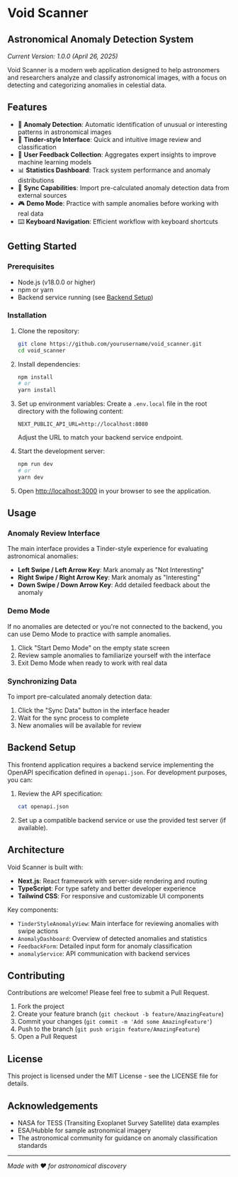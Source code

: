 # Void Scanner

## Astronomical Anomaly Detection System

*Current Version: 1.0.0 (April 26, 2025)*

Void Scanner is a modern web application designed to help astronomers and researchers analyze and classify astronomical images, with a focus on detecting and categorizing anomalies in celestial data.

## Features

- 🔭 **Anomaly Detection**: Automatic identification of unusual or interesting patterns in astronomical images
- 🌌 **Tinder-style Interface**: Quick and intuitive image review and classification
- 🧠 **User Feedback Collection**: Aggregates expert insights to improve machine learning models
- 📊 **Statistics Dashboard**: Track system performance and anomaly distributions
- 🔄 **Sync Capabilities**: Import pre-calculated anomaly detection data from external sources
- 🎮 **Demo Mode**: Practice with sample anomalies before working with real data
- ⌨️ **Keyboard Navigation**: Efficient workflow with keyboard shortcuts

## Getting Started

### Prerequisites

- Node.js (v18.0.0 or higher)
- npm or yarn
- Backend service running (see [Backend Setup](#backend-setup))

### Installation

1. Clone the repository:
   ```bash
   git clone https://github.com/yourusername/void_scanner.git
   cd void_scanner
   ```

2. Install dependencies:
   ```bash
   npm install
   # or
   yarn install
   ```

3. Set up environment variables:
   Create a `.env.local` file in the root directory with the following content:
   ```
   NEXT_PUBLIC_API_URL=http://localhost:8080
   ```
   Adjust the URL to match your backend service endpoint.

4. Start the development server:
   ```bash
   npm run dev
   # or
   yarn dev
   ```

5. Open [http://localhost:3000](http://localhost:3000) in your browser to see the application.

## Usage

### Anomaly Review Interface

The main interface provides a Tinder-style experience for evaluating astronomical anomalies:

- **Left Swipe / Left Arrow Key**: Mark anomaly as "Not Interesting"
- **Right Swipe / Right Arrow Key**: Mark anomaly as "Interesting"
- **Down Swipe / Down Arrow Key**: Add detailed feedback about the anomaly

### Demo Mode

If no anomalies are detected or you're not connected to the backend, you can use Demo Mode to practice with sample anomalies.

1. Click "Start Demo Mode" on the empty state screen
2. Review sample anomalies to familiarize yourself with the interface
3. Exit Demo Mode when ready to work with real data

### Synchronizing Data

To import pre-calculated anomaly detection data:

1. Click the "Sync Data" button in the interface header
2. Wait for the sync process to complete
3. New anomalies will be available for review

## Backend Setup

This frontend application requires a backend service implementing the OpenAPI specification defined in `openapi.json`. For development purposes, you can:

1. Review the API specification:
   ```bash
   cat openapi.json
   ```

2. Set up a compatible backend service or use the provided test server (if available).

## Architecture

Void Scanner is built with:

- **Next.js**: React framework with server-side rendering and routing
- **TypeScript**: For type safety and better developer experience
- **Tailwind CSS**: For responsive and customizable UI components

Key components:

- `TinderStyleAnomalyView`: Main interface for reviewing anomalies with swipe actions
- `AnomalyDashboard`: Overview of detected anomalies and statistics
- `FeedbackForm`: Detailed input form for anomaly classification
- `anomalyService`: API communication with backend services

## Contributing

Contributions are welcome! Please feel free to submit a Pull Request.

1. Fork the project
2. Create your feature branch (`git checkout -b feature/AmazingFeature`)
3. Commit your changes (`git commit -m 'Add some AmazingFeature'`)
4. Push to the branch (`git push origin feature/AmazingFeature`)
5. Open a Pull Request

## License

This project is licensed under the MIT License - see the LICENSE file for details.

## Acknowledgements

- NASA for TESS (Transiting Exoplanet Survey Satellite) data examples
- ESA/Hubble for sample astronomical imagery
- The astronomical community for guidance on anomaly classification standards

---

*Made with ❤️ for astronomical discovery*
